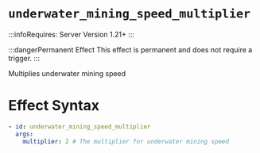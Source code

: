 # `underwater_mining_speed_multiplier`
:::infoRequires:
Server Version 1.21+
:::

:::dangerPermanent Effect
This effect is permanent and does not require a trigger.
:::

Multiplies underwater mining speed
# Effect Syntax
```yaml
- id: underwater_mining_speed_multiplier
  args:
    multiplier: 2 # The multiplier for underwater mining speed
```